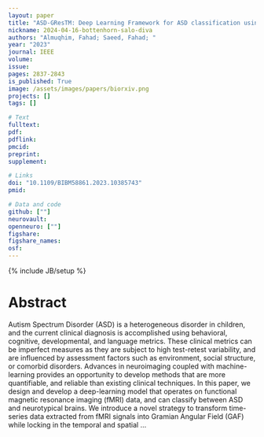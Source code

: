 ```yaml
---
layout: paper
title: "ASD-GResTM: Deep Learning Framework for ASD classification using Gramian Angular Field"
nickname: 2024-04-16-bottenhorn-salo-diva
authors: "Almuqhim, Fahad; Saeed, Fahad; "
year: "2023"
journal: IEEE
volume: 
issue:
pages: 2837-2843
is_published: True
image: /assets/images/papers/biorxiv.png
projects: []
tags: []

# Text
fulltext:
pdf:
pdflink:
pmcid:
preprint: 
supplement:

# Links
doi: "10.1109/BIBM58861.2023.10385743"
pmid:

# Data and code
github: [""]
neurovault:
openneuro: [""]
figshare:
figshare_names:
osf:
---
```

{% include JB/setup %}

# Abstract

Autism Spectrum Disorder (ASD) is a heterogeneous disorder in children, and the current clinical diagnosis is accomplished using behavioral, cognitive, developmental, and language metrics. These clinical metrics can be imperfect measures as they are subject to high test-retest variability, and are influenced by assessment factors such as environment, social structure, or comorbid disorders. Advances in neuroimaging coupled with machine-learning provides an opportunity to develop methods that are more quantifiable, and reliable than existing clinical techniques. In this paper, we design and develop a deep-learning model that operates on functional magnetic resonance imaging (fMRI) data, and can classify between ASD and neurotypical brains. We introduce a novel strategy to transform time-series data extracted from fMRI signals into Gramian Angular Field (GAF) while locking in the temporal and spatial …
